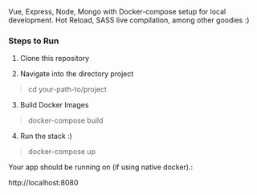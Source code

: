 Vue, Express, Node, Mongo with Docker-compose setup for local development. Hot Reload, SASS live compilation, among other goodies :)  

### Steps to Run

1. Clone this repository


2. Navigate into the directory project

> cd your-path-to/project

3. Build Docker Images

> docker-compose build

4. Run the stack :)

> docker-compose up

Your app should be running on (if using native docker).: 

http://localhost:8080
